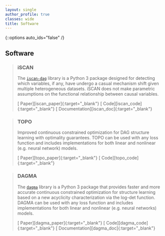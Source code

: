 ```yaml
---
layout: single
author_profile: true
classes: wide
title: Software
---
```


{::options auto_ids="false" /}

## Software

<div class='software' markdown='1'>

> ### iSCAN
> The [`iscan-dag`][iscan_pip] library is a Python 3 package designed for detecting which variables, if any, have undergo a casual mechanism shift given multiple heterogeneous datasets. iSCAN does not make parametric assumptions on the functional relationship between causal variables.
> 
> <div class="links" markdown="1">
> [<i class="fas fa-file-alt"></i> Paper][iscan_paper]{:target="_blank"} [<i class="fab fa-github"></i> Code][iscan_code]{:target="_blank"} [<i class="fas fa-book"></i> Documentation][iscan_doc]{:target="_blank"}
> </div>

> ### TOPO
> Improved continuous constrained optimization for DAG structure learning with optimality guarantees. TOPO can be used with any loss function and includes implementations for both linear and nonlinear (e.g. neural network) models.
> 
> <div class="links" markdown="1">
> [<i class="fas fa-file-alt"></i> Paper][topo_paper]{:target="_blank"} [<i class="fab fa-github"></i> Code][topo_code]{:target="_blank"}
> </div>

> ### DAGMA
> The [`dagma`][dagma_pip] library is a Python 3 package that provides faster and more accurate continuous constrained optimization for structure learning based on a new acyclicity characterization via the log-det function. DAGMA can be used with any loss function and includes implementations for both linear and nonlinear (e.g. neural networks) models.
> 
> <div class="links" markdown="1">
> [<i class="fas fa-file-alt"></i> Paper][dagma_paper]{:target="_blank"} [<i class="fab fa-github"></i> Code][dagma_code]{:target="_blank"} [<i class="fas fa-book"></i> Documentation][dagma_doc]{:target="_blank"}
> </div>

</div>

[dagma_paper]: https://arxiv.org/abs/2209.08037
[dagma_code]: https://github.com/kevinsbello/dagma
[dagma_doc]: https://dagma.readthedocs.io/en/latest/
[dagma_pip]: https://pypi.org/project/dagma/

[topo_code]: https://github.com/Duntrain/TOPO
[topo_paper]: https://arxiv.org/abs/2305.17277

[iscan_paper]: https://arxiv.org/abs/2306.17361
[iscan_code]: https://github.com/kevinsbello/iscan
[iscan_doc]: https://iscan-dag.readthedocs.io/en/latest/
[iscan_pip]: https://pypi.org/project/iscan-dag/